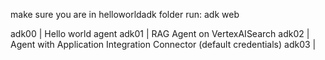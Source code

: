 make sure you are in helloworldadk folder
run: adk web 

adk00 | Hello world agent 
adk01 | RAG Agent on VertexAISearch
adk02 | Agent with Application Integration Connector (default credentials)
adk03 | 